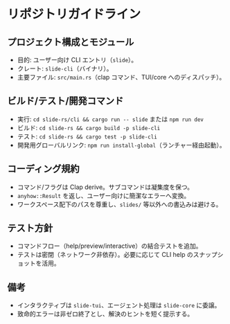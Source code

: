 # リポジトリガイドライン

## プロジェクト構成とモジュール
- 目的: ユーザー向け CLI エントリ（`slide`）。
- クレート: `slide-cli`（バイナリ）。
- 主要ファイル: `src/main.rs`（clap コマンド、TUI/core へのディスパッチ）。

## ビルド/テスト/開発コマンド
- 実行: `cd slide-rs/cli && cargo run -- slide` または `npm run dev`
- ビルド: `cd slide-rs && cargo build -p slide-cli`
- テスト: `cd slide-rs && cargo test -p slide-cli`
- 開発用グローバルリンク: `npm run install-global`（ランチャー経由起動）。

## コーディング規約
- コマンド/フラグは Clap derive。サブコマンドは凝集度を保つ。
- `anyhow::Result` を返し、ユーザー向けに簡潔なエラーへ変換。
- ワークスペース配下のパスを尊重し、`slides/` 等以外への書込みは避ける。

## テスト方針
- コマンドフロー（help/preview/interactive）の結合テストを追加。
- テストは密閉（ネットワーク非依存）。必要に応じて CLI help のスナップショットを活用。

## 備考
- インタラクティブは `slide-tui`、エージェント処理は `slide-core` に委譲。
- 致命的エラーは非ゼロ終了とし、解決のヒントを短く提示する。
